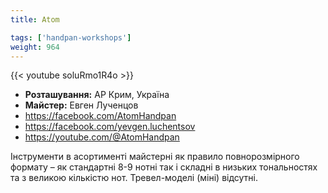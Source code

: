 ```yaml
---
title: Atom

tags: ['handpan-workshops']
weight: 964
---
```

{{< youtube soluRmo1R4o >}}

- **Розташування:** АР Крим, Україна
- **Майстер:** Евген Лученцов
- https://facebook.com/AtomHandpan
- https://facebook.com/yevgen.luchentsov
- https://youtube.com/@AtomHandpan

Інструменти в асортименті майстерні як правило повнорозмірного формату – як стандартні 8-9 нотні так і складні в низьких тональностях та з великою кількістю нот. Тревел-моделі (міні) відсутні.
